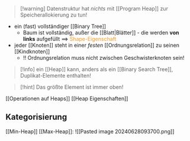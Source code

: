 > [!warning] Datenstruktur hat _nichts_ mit [[Program Heap]] zur Speicherallokierung zu tun!

- ein (fast) vollständiger [[Binary Tree]]
	- Baum ist vollständig, außer die [[Blatt|Blätter]] - die werden **von links** aufgefüllt 
		==> <span style="color:rgb(245, 154, 35)">Shape-Eigenschaft</span>
- jeder [[Knoten]] steht in einer _festen_ [[Ordnungsrelation]] zu seinen [[Kindknoten]]
	- !! Ordnungsrelation muss nicht zwischen Geschwisterknoten sein!
		
> [!info] ein [[Heap]] kann, anders als ein [[Binary Search Tree]], Duplikat-Elemente enthalten!

> [!hint] Das größte Element ist immer oben!

[[Operationen auf Heaps]]
[[Heap Eigenschaften]]
## Kategorisierung

[[Min-Heap]] 
[[Max-Heap]]:
![[Pasted image 20240628093700.png]]